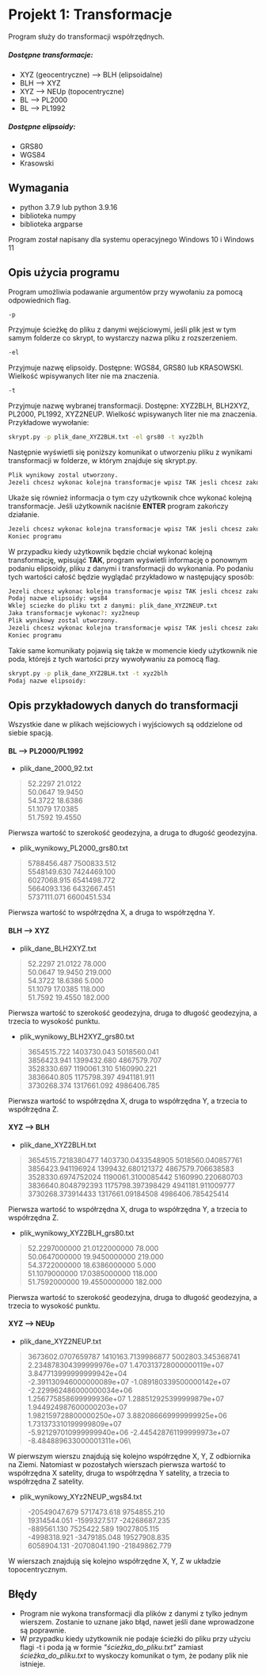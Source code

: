 # Projekt 1: Transformacje
Program służy do transformacji współrzędnych. 

##### Dostępne transformacje:
- XYZ (geocentryczne) --> BLH (elipsoidalne)
- BLH --> XYZ
- XYZ --> NEUp (topocentryczne)
- BL --> PL2000
- BL --> PL1992

##### Dostępne elipsoidy:
- GRS80
- WGS84
- Krasowski

## Wymagania
- python 3.7.9 lub python 3.9.16
- biblioteka numpy
- biblioteka argparse

Program został napisany dla systemu operacyjnego Windows 10 i Windows 11

## Opis użycia programu
Program umożliwia podawanie argumentów przy wywołaniu za pomocą odpowiednich flag.
```sh
-p
```
Przyjmuje ścieżkę do pliku z danymi wejściowymi, jeśli plik jest w tym samym folderze co skrypt, to wystarczy nazwa pliku z rozszerzeniem.
```sh
-el
```
Przyjmuje nazwę elipsoidy. Dostępne: WGS84, GRS80 lub KRASOWSKI. Wielkość wpisywanych liter nie ma znaczenia.
```sh
-t
```
Przyjmuje nazwę wybranej transformacji. Dostępne: XYZ2BLH, BLH2XYZ, PL2000, PL1992, XYZ2NEUP. Wielkość wpisywanych liter nie ma znaczenia.
Przykładowe wywołanie:
```sh
skrypt.py -p plik_dane_XYZ2BLH.txt -el grs80 -t xyz2blh
```
Następnie wyświetli się poniższy komunikat o utworzeniu pliku z wynikami transformacji w folderze, w którym znajduje się skrypt.py.
```sh
Plik wynikowy zostal utworzony.
Jezeli chcesz wykonac kolejna transformacje wpisz TAK jesli chcesz zakonczyc ENTER:
```
 Ukaże się również informacja o tym czy użytkownik chce wykonać kolejną transformacje. Jeśli użytkownik naciśnie **ENTER** program zakończy działanie.
```sh
Jezeli chcesz wykonac kolejna transformacje wpisz TAK jesli chcesz zakonczyc ENTER:
Koniec programu
```
W przypadku kiedy użytkownik będzie chciał wykonać kolejną transformację, wpisująć **TAK**, program wyświetli informację o ponownym podaniu elipsoidy, pliku z danymi i transformacji do wykonania. Po podaniu tych wartości całość będzie wyglądać przykładowo w następujący sposób:
```sh
Jezeli chcesz wykonac kolejna transformacje wpisz TAK jesli chcesz zakonczyc ENTER: tak
Podaj nazwe elipsoidy: wgs84
Wklej sciezke do pliku txt z danymi: plik_dane_XYZ2NEUP.txt
Jaka transformacje wykonac?: xyz2neup
Plik wynikowy zostal utworzony.
Jezeli chcesz wykonac kolejna transformacje wpisz TAK jesli chcesz zakonczyc ENTER: nie
Koniec programu
```
Takie same komunikaty pojawią się także w momencie kiedy użytkownik nie poda, którejś z tych wartości przy wywoływaniu za pomocą flag.

```sh
skrypt.py -p plik_dane_XYZ2BLH.txt -t xyz2blh
Podaj nazwe elipsoidy:
```

## Opis przykładowych danych do transformacji
Wszystkie dane w plikach wejściowych i wyjściowych są oddzielone od siebie spacją.
#### BL --> PL2000/PL1992
- plik_dane_2000_92.txt

>52.2297 21.0122\
>50.0647 19.9450\
>54.3722 18.6386\
>51.1079 17.0385\
>51.7592 19.4550

Pierwsza wartość to szerokość geodezyjna, a druga to długość geodezyjna.

- plik_wynikowy_PL2000_grs80.txt

>5788456.487 7500833.512\
>5548149.630 7424469.100\
>6027068.915 6541498.772\
>5664093.136 6432667.451\
>5737111.071 6600451.534

Pierwsza wartość to współrzędna X, a druga to współrzędna Y.

#### BLH --> XYZ
- plik_dane_BLH2XYZ.txt

>52.2297 21.0122 78.000\
>50.0647 19.9450 219.000\
>54.3722 18.6386 5.000\
>51.1079 17.0385 118.000\
>51.7592 19.4550 182.000

Pierwsza wartość to szerokość geodezyjna, druga to długość geodezyjna, a trzecia to wysokość punktu.

- plik_wynikowy_BLH2XYZ_grs80.txt

>3654515.722 1403730.043 5018560.041\
>3856423.941 1399432.680 4867579.707\
>3528330.697 1190061.310 5160990.221\
>3836640.805 1175798.397 4941181.911\
>3730268.374 1317661.092 4986406.785

Pierwsza wartość to współrzędna X, druga to współrzędna Y, a trzecia to współrzędna Z.
#### XYZ --> BLH
- plik_dane_XYZ2BLH.txt

>3654515.7218380477 1403730.0433548905 5018560.040857761\
>3856423.941196924 1399432.680121372 4867579.706638583\
>3528330.6974752024 1190061.3100085442 5160990.220680703\
>3836640.8048792393 1175798.397398429 4941181.911009777\
>3730268.373914433 1317661.09184508 4986406.785425414

Pierwsza wartość to współrzędna X, druga to współrzędna Y, a trzecia to współrzędna Z.

- plik_wynikowy_XYZ2BLH_grs80.txt

>52.2297000000 21.0122000000 78.000\
>50.0647000000 19.9450000000 219.000\
>54.3722000000 18.6386000000 5.000\
>51.1079000000 17.0385000000 118.000\
>51.7592000000 19.4550000000 182.000

Pierwsza wartość to szerokość geodezyjna, druga to długość geodezyjna, a trzecia to wysokość punktu.

#### XYZ --> NEUp
- plik_dane_XYZ2NEUP.txt

>3673602.0707659787 1410163.7139986877 5002803.345368741\
>2.234878304399999976e+07 1.470313728000000119e+07 3.847713999999999942e+04\
>-2.391130946000000089e+07 -1.089180339500000142e+07 -2.229962486000000034e+06\
>1.256775858699999936e+07 1.288512925399999879e+07 1.944924987600000203e+07\
>1.982159728800000250e+07 3.882086669999999925e+06 1.731373310199999809e+07\
>-5.921297010999999940e+06 -2.445428761199999973e+07 -8.484889633000001311e+06\

W pierwszym wierszu znajdują się kolejno współrzędne X, Y, Z odbiornika na Ziemi. Natomiast w pozostałych wierszach pierwsza wartość to współrzędna X satelity, druga to współrzędna Y satelity, a trzecia to współrzędna Z satelity.

- plik_wynikowy_XYz2NEUP_wgs84.txt

>-20549047.679 5717473.618 9754855.210\
>19314544.051 -1599327.517 -24268687.235\
>-889561.130 7525422.589 19027805.115\
>-4998318.921 -3479185.048 19527908.835\
>6058904.131 -20708041.190 -21849862.779

W wierszach znajdują się kolejno współrzędne X, Y, Z w układzie topocentrycznym.

## Błędy
- Program nie wykona transformacji dla plików z danymi z tylko jednym wierszem. Zostanie to uznane jako błąd, nawet jeśli dane wprowadzone są poprawnie.
- W przypadku kiedy użytkownik nie podaje ścieżki do pliku przy użyciu flagi -t i poda ją w formie *"ścieżka_do_pliku.txt"* zamiast *ścieżka_do_pliku.txt* to wyskoczy komunikat o tym, że podany plik nie istnieje.
